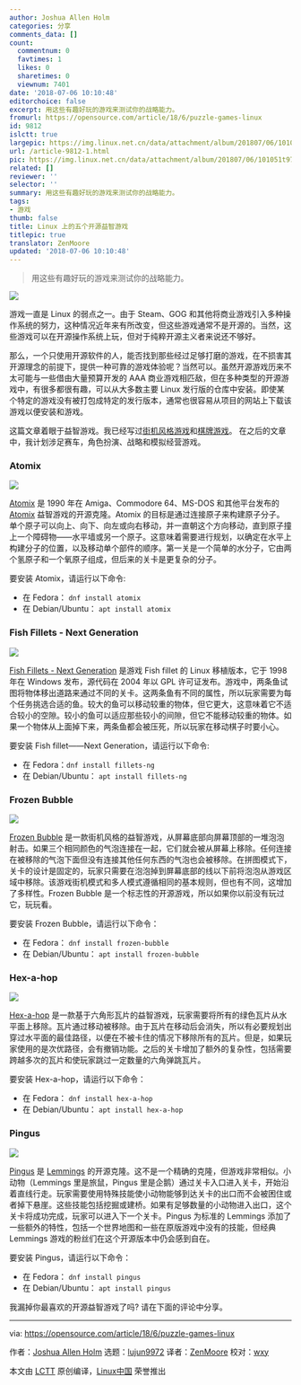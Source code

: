 ```yaml
---
author: Joshua Allen Holm
categories: 分享
comments_data: []
count:
  commentnum: 0
  favtimes: 1
  likes: 0
  sharetimes: 0
  viewnum: 7401
date: '2018-07-06 10:10:48'
editorchoice: false
excerpt: 用这些有趣好玩的游戏来测试你的战略能力。
fromurl: https://opensource.com/article/18/6/puzzle-games-linux
id: 9812
islctt: true
largepic: https://img.linux.net.cn/data/attachment/album/201807/06/101051t97eexcgecvju9z7.jpg
url: /article-9812-1.html
pic: https://img.linux.net.cn/data/attachment/album/201807/06/101051t97eexcgecvju9z7.jpg.thumb.jpg
related: []
reviewer: ''
selector: ''
summary: 用这些有趣好玩的游戏来测试你的战略能力。
tags:
- 游戏
thumb: false
title: Linux 上的五个开源益智游戏
titlepic: true
translator: ZenMoore
updated: '2018-07-06 10:10:48'
---
```



> 
> 用这些有趣好玩的游戏来测试你的战略能力。
> 
> 
> 


![](/data/attachment/album/201807/06/101051t97eexcgecvju9z7.jpg)


游戏一直是 Linux 的弱点之一。由于 Steam、GOG 和其他将商业游戏引入多种操作系统的努力，这种情况近年来有所改变，但这些游戏通常不是开源的。当然，这些游戏可以在开源操作系统上玩，但对于纯粹开源主义者来说还不够好。


那么，一个只使用开源软件的人，能否找到那些经过足够打磨的游戏，在不损害其开源理念的前提下，提供一种可靠的游戏体验呢？当然可以。虽然开源游戏历来不太可能与一些借由大量预算开发的 AAA 商业游戏相匹敌，但在多种类型的开源游戏中，有很多都很有趣，可以从大多数主要 Linux 发行版的仓库中安装。即使某个特定的游戏没有被打包成特定的发行版本，通常也很容易从项目的网站上下载该游戏以便安装和游戏。


这篇文章着眼于益智游戏。我已经写过[街机风格游戏](https://opensource.com/article/18/1/arcade-games-linux)和[棋牌游戏](https://opensource.com/article/18/3/card-board-games-linux)。 在之后的文章中，我计划涉足赛车，角色扮演、战略和模拟经营游戏。


### Atomix


![](/data/attachment/album/201807/06/101052de8p7gbk0ygs49e2.png)


[Atomix](https://wiki.gnome.org/action/raw/Apps/Atomix) 是 1990 年在 Amiga、Commodore 64、MS-DOS 和其他平台发布的 [Atomix](https://en.wikipedia.org/w/index.php?title=Atomix_(video_game)) 益智游戏的开源克隆。Atomix 的目标是通过连接原子来构建原子分子。单个原子可以向上、向下、向左或向右移动，并一直朝这个方向移动，直到原子撞上一个障碍物——水平墙或另一个原子。这意味着需要进行规划，以确定在水平上构建分子的位置，以及移动单个部件的顺序。第一关是一个简单的水分子，它由两个氢原子和一个氧原子组成，但后来的关卡是更复杂的分子。


要安装 Atomix，请运行以下命令:


* 在 Fedora： `dnf install atomix`
* 在 Debian/Ubuntu： `apt install atomix`


### Fish Fillets - Next Generation


![](/data/attachment/album/201807/06/101054l6j4hjcmackzp66a.png)


[Fish Fillets - Next Generation](http://fillets.sourceforge.net/index.php) 是游戏 Fish fillet 的 Linux 移植版本，它于 1998 年在 Windows 发布，源代码在 2004 年以 GPL 许可证发布。游戏中，两条鱼试图将物体移出道路来通过不同的关卡。这两条鱼有不同的属性，所以玩家需要为每个任务挑选合适的鱼。较大的鱼可以移动较重的物体，但它更大，这意味着它不适合较小的空隙。较小的鱼可以适应那些较小的间隙，但它不能移动较重的物体。如果一个物体从上面掉下来，两条鱼都会被压死，所以玩家在移动棋子时要小心。


要安装 Fish fillet——Next Generation，请运行以下命令:


* 在 Fedora：`dnf install fillets-ng`
* 在 Debian/Ubuntu： `apt install fillets-ng`


### Frozen Bubble


![](/data/attachment/album/201807/06/101055l1clclvdg9s8rl9l.png)


[Frozen Bubble](http://www.frozen-bubble.org/home/) 是一款街机风格的益智游戏，从屏幕底部向屏幕顶部的一堆泡泡射击。如果三个相同颜色的气泡连接在一起，它们就会被从屏幕上移除。任何连接在被移除的气泡下面但没有连接其他任何东西的气泡也会被移除。在拼图模式下，关卡的设计是固定的，玩家只需要在泡泡掉到屏幕底部的线以下前将泡泡从游戏区域中移除。该游戏街机模式和多人模式遵循相同的基本规则，但也有不同，这增加了多样性。Frozen Bubble 是一个标志性的开源游戏，所以如果你以前没有玩过它，玩玩看。


要安装 Frozen Bubble，请运行以下命令：


* 在 Fedora： `dnf install frozen-bubble`
* 在 Debian/Ubuntu： `apt install frozen-bubble`


### Hex-a-hop


![](/data/attachment/album/201807/06/101055losg916i066sozbb.png)


[Hex-a-hop](http://hexahop.sourceforge.net/index.html) 是一款基于六角形瓦片的益智游戏，玩家需要将所有的绿色瓦片从水平面上移除。瓦片通过移动被移除。由于瓦片在移动后会消失，所以有必要规划出穿过水平面的最佳路径，以便在不被卡住的情况下移除所有的瓦片。但是，如果玩家使用的是次优路径，会有撤销功能。之后的关卡增加了额外的复杂性，包括需要跨越多次的瓦片和使玩家跳过一定数量的六角弹跳瓦片。


要安装 Hex-a-hop，请运行以下命令：


* 在 Fedora： `dnf install hex-a-hop`
* 在 Debian/Ubuntu： `apt install hex-a-hop`


### Pingus


![](/data/attachment/album/201807/06/101056vzqs8u5aisnty46q.png)


[Pingus](https://pingus.seul.org/index.html) 是 [Lemmings](http://en.wikipedia.org/wiki/Lemmings) 的开源克隆。这不是一个精确的克隆，但游戏非常相似。小动物（Lemmings 里是旅鼠，Pingus 里是企鹅）通过关卡入口进入关卡，开始沿着直线行走。玩家需要使用特殊技能使小动物能够到达关卡的出口而不会被困住或者掉下悬崖。这些技能包括挖掘或建桥。如果有足够数量的小动物进入出口，这个关卡将成功完成，玩家可以进入下一个关卡。Pingus 为标准的 Lemmings 添加了一些额外的特性，包括一个世界地图和一些在原版游戏中没有的技能，但经典 Lemmings 游戏的粉丝们在这个开源版本中仍会感到自在。


要安装 Pingus，请运行以下命令：


* 在 Fedora： `dnf install pingus`
* 在 Debian/Ubuntu： `apt install pingus`


我漏掉你最喜欢的开源益智游戏了吗? 请在下面的评论中分享。




---


via: <https://opensource.com/article/18/6/puzzle-games-linux>


作者：[Joshua Allen Holm](https://opensource.com/users/holmja) 选题：[lujun9972](https://github.com/lujun9972) 译者：[ZenMoore](https://github.com/ZenMoore) 校对：[wxy](https://github.com/wxy)


本文由 [LCTT](https://github.com/LCTT/TranslateProject) 原创编译，[Linux中国](https://linux.cn/) 荣誉推出